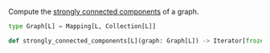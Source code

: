 Compute the [strongly connected components](https://en.wikipedia.org/wiki/Strongly_connected_component) of a graph.

```python
type Graph[L] = Mapping[L, Collection[L]]

def strongly_connected_components[L](graph: Graph[L]) -> Iterator[frozenset[L]]
```
